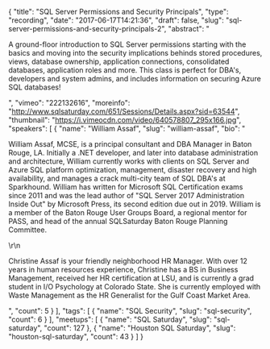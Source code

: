 {
  "title": "SQL Server Permissions and Security Principals",
  "type": "recording",
  "date": "2017-06-17T14:21:36",
  "draft": false,
  "slug": "sql-server-permissions-and-security-principals-2",
  "abstract": "<p>A ground-floor introduction to SQL Server permissions starting with the basics and moving into the security implications behinds stored procedures, views, database ownership, application connections, consolidated databases, application roles and more. This class is perfect for DBA's, developers and system admins, and includes information on securing Azure SQL databases!</p>",
  "vimeo": "222132616",
  "moreinfo": "http://www.sqlsaturday.com/651/Sessions/Details.aspx?sid=63544",
  "thumbnail": "https://i.vimeocdn.com/video/640578807_295x166.jpg",
  "speakers": [
    {
      "name": "William Assaf",
      "slug": "william-assaf",
      "bio": "<p>William Assaf, MCSE, is a principal consultant and DBA Manager in Baton Rouge, LA. Initially a .NET developer, and later into database administration and architecture, William currently works with clients on SQL Server and Azure SQL platform optimization, management, disaster recovery and high availability, and manages a crack multi-city team of SQL DBA's at Sparkhound. William has written for Microsoft SQL Certification exams since 2011 and was the lead author of \"SQL Server 2017 Administration Inside Out\" by Microsoft Press, its second edition due out in 2019. William is a member of the Baton Rouge User Groups Board, a regional mentor for PASS, and head of the annual SQLSaturday Baton Rouge Planning Committee.</p>\r\n<p>Christine Assaf is your friendly neighborhood HR Manager. With over 12 years in human resources experience, Christine has a BS in Business Management, received her HR certification at LSU, and is currently a grad student in I/O Psychology at Colorado State. She is currently employed with Waste Management as the HR Generalist for the Gulf Coast Market Area.</p>",
      "count": 5
    }
  ],
  "tags": [
    {
      "name": "SQL Security",
      "slug": "sql-security",
      "count": 6
    }
  ],
  "meetups": [
    {
      "name": "SQL Saturday",
      "slug": "sql-saturday",
      "count": 127
    },
    {
      "name": "Houston SQL Saturday",
      "slug": "houston-sql-saturday",
      "count": 43
    }
  ]
}